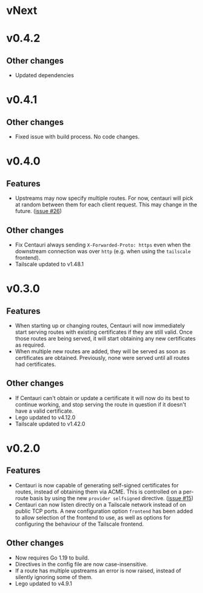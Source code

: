 # vNext

# v0.4.2

## Other changes

- Updated dependencies

# v0.4.1

## Other changes

- Fixed issue with build process. No code changes. 

# v0.4.0

## Features

- Upstreams may now specify multiple routes. For now, centauri will
  pick at random between them for each client request. This may change
  in the future.
  ([issue #26](https://github.com/csmith/centauri/issues/26))

## Other changes

- Fix Centauri always sending `X-Forwarded-Proto: https` even when the
  downstream connection was over `http` (e.g. when using the `tailscale`
  frontend).
- Tailscale updated to v1.48.1

# v0.3.0

## Features

- When starting up or changing routes, Centauri will now immediately
  start serving routes with existing certificates if they are still valid.
  Once those routes are being served, it will start obtaining any new
  certificates as required.
- When multiple new routes are added, they will be served as soon as
  certificates are obtained. Previously, none were served until all
  routes had certificates.

## Other changes

- If Centauri can't obtain or update a certificate it will now do its
  best to continue working, and stop serving the route in question if
  it doesn't have a valid certificate.
- Lego updated to v4.12.0
- Tailscale updated to v1.42.0

# v0.2.0 

## Features

- Centauri is now capable of generating self-signed certificates
  for routes, instead of obtaining them via ACME. This is controlled
  on a per-route basis by using the new `provider selfsigned` directive.
  ([issue #15](https://github.com/csmith/centauri/issues/15))
- Centauri can now listen directly on a Tailscale network instead
  of on public TCP ports. A new configuration option `frontend` has
  been added to allow selection of the frontend to use, as well as
  options for configuring the behaviour of the Tailscale frontend.

## Other changes

- Now requires Go 1.19 to build.
- Directives in the config file are now case-insensitive.
- If a route has multiple upstreams an error is now raised, instead of
  silently ignoring some of them.
- Lego updated to v4.9.1
